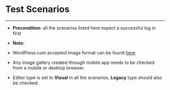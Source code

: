 # Test Scenarios

---

* **Precondition**: all the scenarios listed here expect a successful log in first

* **Note**: 
 * WordPress.com accepted image format can be found [here](https://en.support.wordpress.com/accepted-filetypes/).
 * Any image gallery created through mobile app needs to be checked from a mobile or desktop browser.
 * Editor type is set to **Visual** in all the scenarios, **Legacy** type should also be checked:

